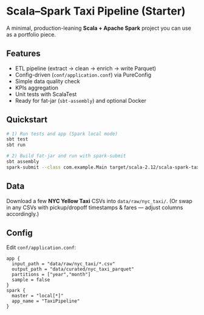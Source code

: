 # Scala–Spark Taxi Pipeline (Starter)

A minimal, production-leaning **Scala + Apache Spark** project you can use as a portfolio piece.

## Features
- ETL pipeline (extract → clean → enrich → write Parquet)
- Config-driven (`conf/application.conf`) via PureConfig
- Simple data quality check
- KPIs aggregation
- Unit tests with ScalaTest
- Ready for fat-jar (`sbt-assembly`) and optional Docker

## Quickstart
```bash
# 1) Run tests and app (Spark local mode)
sbt test
sbt run

# 2) Build fat-jar and run with spark-submit
sbt assembly
spark-submit --class com.example.Main target/scala-2.12/scala-spark-taxi-pipeline-assembly.jar
```

## Data
Download a few **NYC Yellow Taxi** CSVs into `data/raw/nyc_taxi/`.
(Or swap in any CSVs with pickup/dropoff timestamps & fares — adjust columns accordingly.)

## Config
Edit `conf/application.conf`:
```hocon
app {
  input_path = "data/raw/nyc_taxi/*.csv"
  output_path = "data/curated/nyc_taxi_parquet"
  partitions = ["year","month"]
  sample = false
}
spark {
  master = "local[*]"
  app_name = "TaxiPipeline"
}
```

